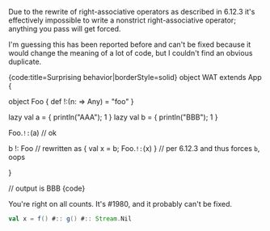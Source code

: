
Due to the rewrite of right-associative operators as described in 6.12.3 it's effectively impossible to write a nonstrict right-associative operator; anything you pass will get forced.

I'm guessing this has been reported before and can't be fixed because it would change the meaning of a lot of code, but I couldn't find an obvious duplicate.

{code:title=Surprising behavior|borderStyle=solid}
object WAT extends App {
 
  object Foo {
    def !:(n: => Any) = "foo"
  }
 
  lazy val a = { println("AAA"); 1 }
  lazy val b = { println("BBB"); 1 }
  
  Foo.`!:`(a) // ok
 
  b !: Foo    // rewritten as { val x = b; Foo.`!:`(x) } 
              // per 6.12.3 and thus forces `b`, oops
 
}
 
// output is BBB
{code} 

You're right on all counts. It's #1980, and it probably can't be fixed.
```scala
val x = f() #:: g() #:: Stream.Nil
```
